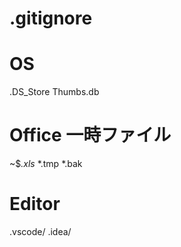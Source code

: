 # .gitignore

# OS
.DS_Store
Thumbs.db

# Office 一時ファイル
~$*.xls*
*.tmp
*.bak

# Editor
.vscode/
.idea/
